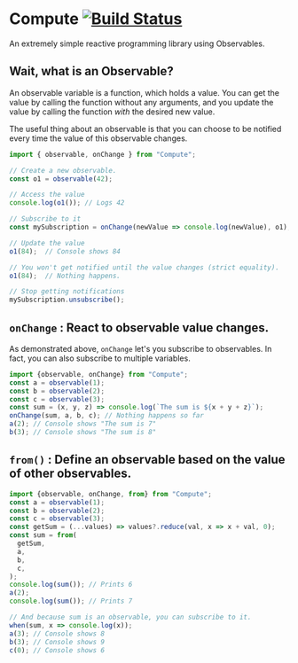 # Compute [![Build Status](https://travis-ci.org/akshat1/compute.svg?branch=master)](https://travis-ci.org/akshat1/compute)
An extremely simple reactive programming library using Observables.

## Wait, what is an Observable?

An observable variable is a function, which holds a value. You can get the value by calling the function without any arguments, and you update the value by calling the function _with_ the desired new value.

The useful thing about an observable is that you can choose to be notified every time the value of this observable changes.

```js
import { observable, onChange } from "Compute";

// Create a new observable.
const o1 = observable(42);

// Access the value
console.log(o1()); // Logs 42

// Subscribe to it
const mySubscription = onChange(newValue => console.log(newValue), o1);

// Update the value
o1(84);  // Console shows 84

// You won't get notified until the value changes (strict equality).
o1(84);  // Nothing happens.

// Stop getting notifications
mySubscription.unsubscribe();
```

## `onChange` : React to observable value changes.

As demonstrated above, `onChange` let's you subscribe to observables. In fact, you can also subscribe to multiple variables.

```js
import {observable, onChange} from "Compute";
const a = observable(1);
const b = observable(2);
const c = observable(3);
const sum = (x, y, z) => console.log(`The sum is ${x + y + z}`);
onChange(sum, a, b, c); // Nothing happens so far
a(2); // Console shows "The sum is 7"
b(3); // Console shows "The sum is 8"
```

## `from()` : Define an observable based on the value of other observables.

```js
import {observable, onChange, from} from "Compute";
const a = observable(1);
const b = observable(2);
const c = observable(3);
const getSum = (...values) => values?.reduce(val, x => x + val, 0);
const sum = from(
  getSum,
  a,
  b,
  c,
);
console.log(sum()); // Prints 6
a(2);
console.log(sum()); // Prints 7

// And because sum is an observable, you can subscribe to it.
when(sum, x => console.log(x));
a(3); // Console shows 8
b(3); // Console shows 9
c(0); // Console shows 6
```